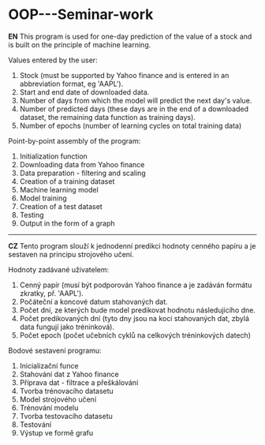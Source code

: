 # OOP---Seminar-work

**EN**
This program is used for one-day prediction of the value of a stock and is built on the principle of machine learning.

Values entered by the user: 
1. Stock (must be supported by Yahoo finance and is entered in an abbreviation format, eg 'AAPL').
2. Start and end date of downloaded data.
3. Number of days from which the model will predict the next day's value.
4. Number of predicted days (these days are in the end of a downloaded dataset, the remaining data function as training days).
5. Number of epochs (number of learning cycles on total training data)

Point-by-point assembly of the program: 
1. Initialization function
2. Downloading data from Yahoo finance
3. Data preparation - filtering and scaling
4. Creation of a training dataset
5. Machine learning model
6. Model training
7. Creation of a test dataset
8. Testing
9. Output in the form of a graph


********************************************************************************************************************************************************************

**CZ**
Tento program slouží k jednodenní predikci hodnoty cenného papíru a je sestaven na principu strojového učení.

Hodnoty zadávané uživatelem:
1. Cenný papír (musí být podporován Yahoo finance a je zadáván formátu zkratky, př. 'AAPL').
2. Počáteční a koncové datum stahovaných dat.
3. Počet dní, ze kterých bude model predikovat hodnotu následujícího dne.
4. Počet predikovaných dní (tyto dny jsou na koci stahovaných dat, zbylá data fungují jako tréninková).
5. Počet epoch (počet učebních cyklů na celkových tréninkových datech)

Bodové sestavení programu:
1. Inicializační funce
2. Stahování dat z Yahoo finance
3. Příprava dat - filtrace a přeškálování
4. Tvorba trénovacího datasetu
5. Model strojového učení
6. Trénování modelu
7. Tvorba testovacího datasetu
8. Testování
9. Výstup ve formě grafu
